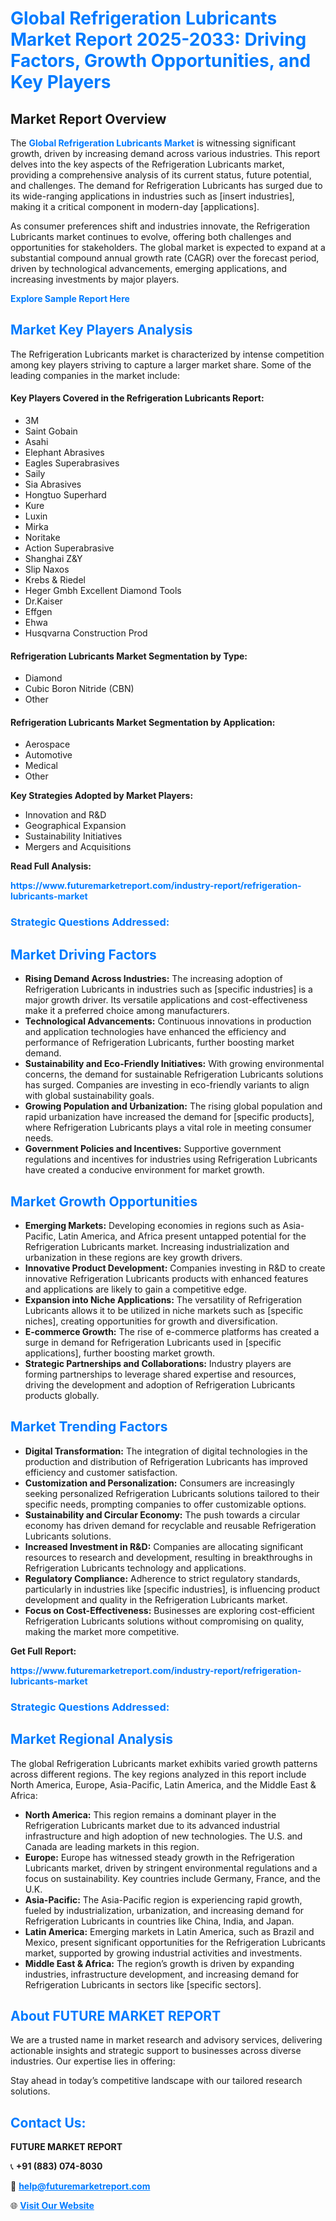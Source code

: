 <h1 style="color: #007BFF;">Global Refrigeration Lubricants Market Report 2025-2033: Driving Factors, Growth Opportunities, and Key Players</h1>

<section id="overview">
<h2>Market Report Overview</h2>
<p>The <a href="https://www.futuremarketreport.com/industry-report/refrigeration-lubricants-market" style="color: #007BFF; text-decoration: none;"><strong>Global Refrigeration Lubricants Market</strong></a> is witnessing significant growth, driven by increasing demand across various industries. This report delves into the key aspects of the Refrigeration Lubricants market, providing a comprehensive analysis of its current status, future potential, and challenges. The demand for Refrigeration Lubricants has surged due to its wide-ranging applications in industries such as [insert industries], making it a critical component in modern-day [applications].</p>
<p>As consumer preferences shift and industries innovate, the Refrigeration Lubricants market continues to evolve, offering both challenges and opportunities for stakeholders. The global market is expected to expand at a substantial compound annual growth rate (CAGR) over the forecast period, driven by technological advancements, emerging applications, and increasing investments by major players.</p>
</section>

<section id="overview">
<p><a href="https://www.futuremarketreport.com/request-sample/reportId=32778" style="color: #007BFF; text-decoration: none;"><strong>Explore Sample Report Here</strong></a></p>
</section>

<section id="key-players">
<h2 style="color: #007BFF;">Market Key Players Analysis</h2>
<p>The Refrigeration Lubricants market is characterized by intense competition among key players striving to capture a larger market share. Some of the leading companies in the market include:</p>
<h4>Key Players Covered in the Refrigeration Lubricants Report:</h4>
<ul><li>3M</li><li>Saint Gobain</li><li>Asahi</li><li>Elephant Abrasives</li><li>Eagles Superabrasives</li><li>Saily</li><li>Sia Abrasives</li><li>Hongtuo Superhard</li><li>Kure</li><li>Luxin</li><li>Mirka</li><li>Noritake</li><li>Action Superabrasive</li><li>Shanghai Z&amp;Y</li><li>Slip Naxos</li><li>Krebs &amp; Riedel</li><li>Heger Gmbh Excellent Diamond Tools</li><li>Dr.Kaiser</li><li>Effgen</li><li>Ehwa</li><li>Husqvarna Construction Prod</li></ul>
<h4>Refrigeration Lubricants Market Segmentation by Type:</h4>
<ul><li>Diamond</li><li>Cubic Boron Nitride (CBN)</li><li>Other</li></ul>

<h4>Refrigeration Lubricants Market Segmentation by Application:</h4>
<ul><li>Aerospace</li><li>Automotive</li><li>Medical</li><li>Other</li></ul>
<p><strong>Key Strategies Adopted by Market Players:</strong></p>
<ul>
<li>Innovation and R&D</li>
<li>Geographical Expansion</li>
<li>Sustainability Initiatives</li>
<li>Mergers and Acquisitions</li>
</ul>
</section>

<section>
<p><strong>Read Full Analysis: </strong></p><a href="https://www.futuremarketreport.com/industry-report/refrigeration-lubricants-market" style="color: #007BFF; text-decoration: none;"><strong>https://www.futuremarketreport.com/industry-report/refrigeration-lubricants-market</strong></a>
<h3 style="color: #007BFF;">Strategic Questions Addressed:</h3>
</section>

<section id="driving-factors">
<h2 style="color: #007BFF;">Market Driving Factors</h2>
<ul>
<li><strong>Rising Demand Across Industries:</strong> The increasing adoption of Refrigeration Lubricants in industries such as [specific industries] is a major growth driver. Its versatile applications and cost-effectiveness make it a preferred choice among manufacturers.</li>
<li><strong>Technological Advancements:</strong> Continuous innovations in production and application technologies have enhanced the efficiency and performance of Refrigeration Lubricants, further boosting market demand.</li>
<li><strong>Sustainability and Eco-Friendly Initiatives:</strong> With growing environmental concerns, the demand for sustainable Refrigeration Lubricants solutions has surged. Companies are investing in eco-friendly variants to align with global sustainability goals.</li>
<li><strong>Growing Population and Urbanization:</strong> The rising global population and rapid urbanization have increased the demand for [specific products], where Refrigeration Lubricants plays a vital role in meeting consumer needs.</li>
<li><strong>Government Policies and Incentives:</strong> Supportive government regulations and incentives for industries using Refrigeration Lubricants have created a conducive environment for market growth.</li>
</ul>
</section>

<section id="growth-opportunities">
<h2 style="color: #007BFF;">Market Growth Opportunities</h2>
<ul>
<li><strong>Emerging Markets:</strong> Developing economies in regions such as Asia-Pacific, Latin America, and Africa present untapped potential for the Refrigeration Lubricants market. Increasing industrialization and urbanization in these regions are key growth drivers.</li>
<li><strong>Innovative Product Development:</strong> Companies investing in R&D to create innovative Refrigeration Lubricants products with enhanced features and applications are likely to gain a competitive edge.</li>
<li><strong>Expansion into Niche Applications:</strong> The versatility of Refrigeration Lubricants allows it to be utilized in niche markets such as [specific niches], creating opportunities for growth and diversification.</li>
<li><strong>E-commerce Growth:</strong> The rise of e-commerce platforms has created a surge in demand for Refrigeration Lubricants used in [specific applications], further boosting market growth.</li>
<li><strong>Strategic Partnerships and Collaborations:</strong> Industry players are forming partnerships to leverage shared expertise and resources, driving the development and adoption of Refrigeration Lubricants products globally.</li>
</ul>
</section>

<section id="trending-factors">
<h2 style="color: #007BFF;">Market Trending Factors</h2>
<ul>
<li><strong>Digital Transformation:</strong> The integration of digital technologies in the production and distribution of Refrigeration Lubricants has improved efficiency and customer satisfaction.</li>
<li><strong>Customization and Personalization:</strong> Consumers are increasingly seeking personalized Refrigeration Lubricants solutions tailored to their specific needs, prompting companies to offer customizable options.</li>
<li><strong>Sustainability and Circular Economy:</strong> The push towards a circular economy has driven demand for recyclable and reusable Refrigeration Lubricants solutions.</li>
<li><strong>Increased Investment in R&D:</strong> Companies are allocating significant resources to research and development, resulting in breakthroughs in Refrigeration Lubricants technology and applications.</li>
<li><strong>Regulatory Compliance:</strong> Adherence to strict regulatory standards, particularly in industries like [specific industries], is influencing product development and quality in the Refrigeration Lubricants market.</li>
<li><strong>Focus on Cost-Effectiveness:</strong> Businesses are exploring cost-efficient Refrigeration Lubricants solutions without compromising on quality, making the market more competitive.</li>
</ul>
</section>

<section>
<p><strong>Get Full Report: </strong></p><a href="https://www.futuremarketreport.com/industry-report/refrigeration-lubricants-market" style="color: #007BFF; text-decoration: none;"><strong>https://www.futuremarketreport.com/industry-report/refrigeration-lubricants-market</strong></a>
<h3 style="color: #007BFF;">Strategic Questions Addressed:</h3>
</section>


<section id="regional-analysis">
<h2 style="color: #007BFF;">Market Regional Analysis</h2>
<p>The global Refrigeration Lubricants market exhibits varied growth patterns across different regions. The key regions analyzed in this report include North America, Europe, Asia-Pacific, Latin America, and the Middle East & Africa:</p>
<ul>
<li><strong>North America:</strong> This region remains a dominant player in the Refrigeration Lubricants market due to its advanced industrial infrastructure and high adoption of new technologies. The U.S. and Canada are leading markets in this region.</li>
<li><strong>Europe:</strong> Europe has witnessed steady growth in the Refrigeration Lubricants market, driven by stringent environmental regulations and a focus on sustainability. Key countries include Germany, France, and the U.K.</li>
<li><strong>Asia-Pacific:</strong> The Asia-Pacific region is experiencing rapid growth, fueled by industrialization, urbanization, and increasing demand for Refrigeration Lubricants in countries like China, India, and Japan.</li>
<li><strong>Latin America:</strong> Emerging markets in Latin America, such as Brazil and Mexico, present significant opportunities for the Refrigeration Lubricants market, supported by growing industrial activities and investments.</li>
<li><strong>Middle East & Africa:</strong> The region’s growth is driven by expanding industries, infrastructure development, and increasing demand for Refrigeration Lubricants in sectors like [specific sectors].</li>
</ul>
</section>

<footer>
<h2 style="color: #007BFF;">About FUTURE MARKET REPORT</h2>
<p>We are a trusted name in market research and advisory services, delivering actionable insights and strategic support to businesses across diverse industries. Our expertise lies in offering:</p>

<p>Stay ahead in today’s competitive landscape with our tailored research solutions.</p>

<h2 style="color: #007BFF;">Contact Us:</h2>
<p><strong>FUTURE MARKET REPORT</strong></p>
<p>📞 <strong>+91 (883) 074-8030</strong></p>
<p>📧 <strong><a href="mailto:help@futuremarketreport.com" style="color: #007BFF;">help@futuremarketreport.com</a></strong></p>
<p>🌐 <strong><a href="https://www.futuremarketreport.com/" style="color: #007BFF;">Visit Our Website</a></strong></p>
</footer>